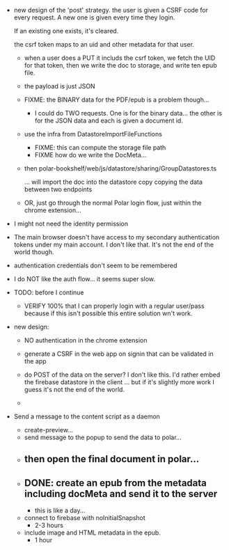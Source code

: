 - new design of the 'post' strategy.
    the user is given a CSRF code for every request.  A new one is given every 
    time they login.
    
    If an existing one exists, it's cleared.
    
    the csrf token maps to an uid and other metadata for that user.
    
    - when a user does a PUT it includs the csrf token, we fetch the UID for 
      that token, then we write the doc to storage, and write ten epub file.
      
    - the payload is just JSON 
    
    - FIXME: the BINARY data for the PDF/epub is a problem though... 
    
        - I could do TWO requests.  One is for the binary data... the other is
          for the JSON data and each is given a document id.
          
    - use the infra from DatastoreImportFileFunctions
    
        - FIXME: this can compute the storage file path
        - FIXME how do we write the DocMeta... 
        
    - then 
        polar-bookshelf/web/js/datastore/sharing/GroupDatastores.ts
        
        ... will import the doc into the datastore copy copying the data 
        between two endpoints
        
        
    - OR, just go through the normal Polar login flow, just within the chrome 
      extension... 
        
 - I might not need the identity permission
         
        


- The main browser doesn't have access to my secondary authentication tokens 
  under my main account. I don't like that.  It's not the end of the world 
  though.

- authentication credentials don't seem to be remembered
- I do NOT like the auth flow... it seems super slow.  

- TODO: before I continue

    - VERIFY 100% that I can properly login with a regular user/pass because
      if this isn't possible this entire solution wn't work.

- new design:

    - NO authentication in the chrome extension

    - generate a CSRF in the web app on signin that can be validated in the app

    - do POST of the data on the server? I don't like this.  I'd rather embed
      the firebase datastore in the client ... but if it's slightly more work
      I guess it's not the end of the world.

    -     

- Send a message to the content script as a daemon
    - create-preview...
    - send message to the popup to send the data to polar...
    - then open the final document in polar...
        - 
    - DONE: create an epub from the metadata including docMeta and send it to the server
        -
        - this is like a day...
    - connect to firebase with noInitialSnapshot
        - 2-3 hours
    - include image and HTML metadata in the epub.
        - 1 hour

